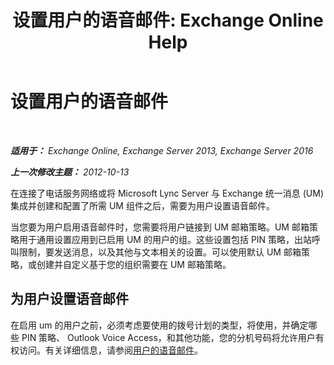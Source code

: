 ﻿---
title: '设置用户的语音邮件: Exchange Online Help'
TOCTitle: 设置用户的语音邮件
ms:assetid: 572991d6-0dc7-4a65-b716-ac6acdc5c9c6
ms:mtpsurl: https://technet.microsoft.com/zh-cn/library/JJ673527(v=EXCHG.150)
ms:contentKeyID: 50490578
ms.date: 05/23/2018
mtps_version: v=EXCHG.150
ms.translationtype: MT
---

# 设置用户的语音邮件

 

_**适用于：** Exchange Online, Exchange Server 2013, Exchange Server 2016_

_**上一次修改主题：** 2012-10-13_

在连接了电话服务网络或将 Microsoft Lync Server 与 Exchange 统一消息 (UM) 集成并创建和配置了所需 UM 组件之后，需要为用户设置语音邮件。

当您要为用户启用语音邮件时，您需要将用户链接到 UM 邮箱策略。UM 邮箱策略用于通用设置应用到已启用 UM 的用户的组。这些设置包括 PIN 策略，出站呼叫限制，要发送消息，以及其他与文本相关的设置。可以使用默认 UM 邮箱策略，或创建并自定义基于您的组织需要在 UM 邮箱策略。

## 为用户设置语音邮件

在启用 um 的用户之前，必须考虑要使用的拨号计划的类型，将使用，并确定哪些 PIN 策略、 Outlook Voice Access，和其他功能，您的分机号码将允许用户有权访问。有关详细信息，请参阅[用户的语音邮件](voice-mail-for-users-exchange-2013-help.md)。

